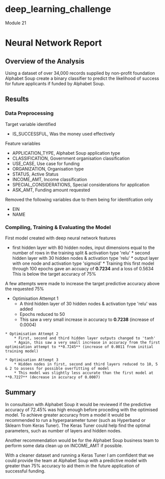 # deep_learning_challenge
Module 21

# Neural Network Report

## Overview of the Analysis

Using a dataset of over 34,000 records supplied by non-profit foundation Alphabet Soup create a binary classifier 
to predict the likelihood of success for future applicants if funded by Alphabet Soup.

## Results

### Data Preprocessing

Target variable identified 
   * IS_SUCCESSFUL, Was the money used effectively

Feature variables
   * APPLICATION_TYPE, Alphabet Soup application type
   * CLASSIFICATION, Government organisation classification
   * USE_CASE, Use case for funding
   * ORGANIZATION, Organisation type
   * STATUS, Active Status
   * INCOME_AMT, Income classification
   * SPECIAL_CONSIDERATIONS, Special considerations for application
   * ASK_AMT, Funding amount requested            

Removed the following variables due to them being for identifcation only
   * EIN
   * NAME

### Compiling, Training & Evaluating the Model

First model created with deep neural network features
   * first hidden layer with 80 hidden nodes, input dimensions equal to the number of rows in the training split & activation type 'relu'
    * second hidden layer with 30 hidden nodes & activation type 'relu'
    * output layer with one node and activation type 'sigmoid'
    * Training this first model through 100 epochs gave an accuacy of **0.7234** and a loss of 0.5634
          This is below the target accuracy of 75%  

A few attempts were made to increase the target predictive accuracy above the requested 75%
   * Optimisation Attempt 1
       * A third hidden layer of 30 hidden nodes & activation type 'relu' was added
       * Epochs reduced to 50
       * This saw a very small increase in accuracy to **0.7238** (increase of 0.0004)

    * Optimisation Attempt 2
        * First, second and third hidden layer outputs changed to 'tanh'
        * Again, this saw a very small increase in accuracy from the first optimisation attempt to **0.7245** (increase of 0.0011 from initial training model)
           
    * Optimisation Attempt 3
        * Hidden nodes in first, second and third layers reduced to 10, 5 & 2 to assess for possible overfitting of model 
        * This model was slightly less accurate than the first model at **0.7227** (decrease in accuracy of 0.0007)  

## Summary

In consultaion with Alphabet Soup it would be reviewed if the predictive accuracy of 72.45% was high enough before proceding with the optimised model.
To achieve greater accuracy from a model it would be recommended to run a hyperparameter tuner (such as Hyperband or Sklearn from Keras Tuner).
The Keras Tuner could help find the optimal parameters, such as number of layers and hidden nodes.

Another recommendation would be for the Alphabet Soup business team to perform some data clean up on INCOME_AMT if possible.

With a cleaner dataset and running a Keras Tuner I am comfident that we could provide the team at Alphabet Soup with a predictive model with 
greater than 75% accuracy to aid them in the future application of successful funding.